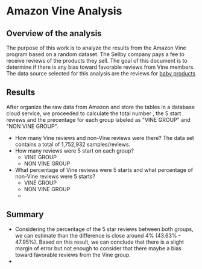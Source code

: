 # Amazon Vine Analysis

## Overview of the analysis

The purpose of this work is to analyze the results from the Amazon Vine program based on a random dataset. The Sellby company pays a fee to receive reviews of the products they sell. The goal of this document is to determine if there is any bias toward favorable reviews from Vine members.
The data source selected for this analysis are the reviews for [baby products](https://s3.amazonaws.com/amazon-reviews-pds/tsv/amazon_reviews_us_Baby_v1_00.tsv.gz)

## Results

After organize the raw data from Amazon and store the tables in a database cloud service, we proceeded to calculate the total number , the 5 start reviews and the precentage for each group labeled as "VINE GROUP" and "NON VINE GROUP".

- How many Vine reviews and non-Vine reviews were there? The data set contains a total of 1,752,932 samples/reviews.
- How many reviews were 5 start on each group?
  - VINE GROUP 
  - NON VINE GROUP 
- What percentage of Vine reviews were 5 starts and what percentage of non-Vine reviews were 5 starts?
  - VINE GROUP
  - NON VINE GROUP
  - 
## Summary 

- Considering the percentage of the 5 star reviews between both groups, we can estimate than the difference is close  around 4% (43.63% - 47.95%). Based on this result, we can conclude that there is a slight margin of error but not enough to consider that there maybe a bias toward favorable reviews from the Vine group.
- 
